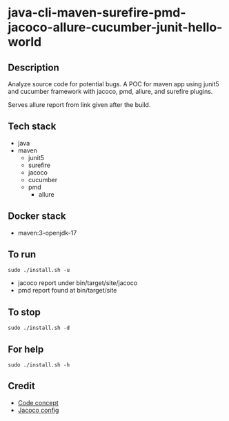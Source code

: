 # java-cli-maven-surefire-pmd-jacoco-allure-cucumber-junit-hello-world

## Description
Analyze source code for potential bugs.
A POC for maven app using junit5
and cucumber framework with jacoco,
pmd, allure, and surefire plugins.

Serves allure report from link given
after the build.

## Tech stack
- java
- maven
  - junit5
  - surefire
  - jacoco
  - cucumber
  - pmd
	- allure

## Docker stack
- maven:3-openjdk-17

## To run
`sudo ./install.sh -u`
- jacoco report under bin/target/site/jacoco
- pmd report found at bin/target/site

## To stop
`sudo ./install.sh -d`

## For help
`sudo ./install.sh -h`

## Credit
- [Code concept](https://stackoverflow.com/questions/67847818/maven-junit-5-cucumber-not-running-tests)
- [Jacoco config](https://www.baeldung.com/jacoco)
